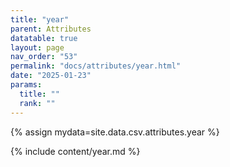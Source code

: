 ```yaml
---
title: "year"
parent: Attributes
datatable: true
layout: page
nav_order: "53"
permalink: "docs/attributes/year.html"
date: "2025-01-23"
params:
  title: ""
  rank: ""
---
```

{% assign mydata=site.data.csv.attributes.year %} 

{% include content/year.md %}
